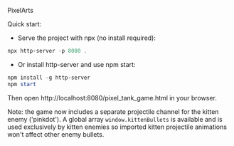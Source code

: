 PixelArts

Quick start:

- Serve the project with npx (no install required):

```powershell
npx http-server -p 8080 .
```

- Or install http-server and use npm start:

```powershell
npm install -g http-server
npm start
```

Then open http://localhost:8080/pixel_tank_game.html in your browser.

Note: the game now includes a separate projectile channel for the kitten enemy ('pinkdot'). A global array `window.kittenBullets` is available and is used exclusively by kitten enemies so imported kitten projectile animations won't affect other enemy bullets.
